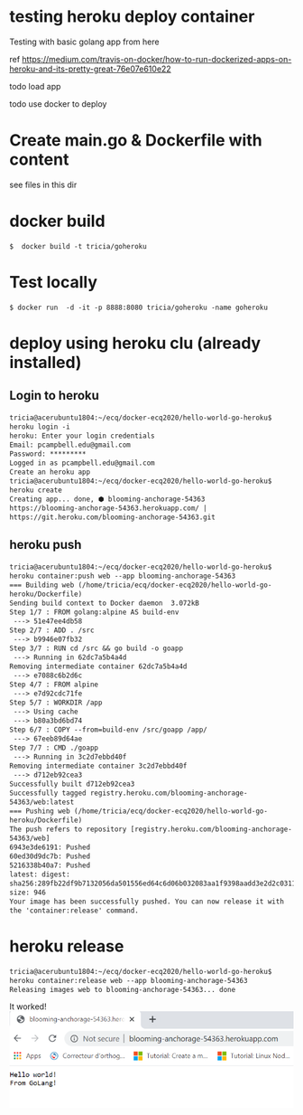 # testing heroku deploy  container
Testing with basic golang app from here

ref https://medium.com/travis-on-docker/how-to-run-dockerized-apps-on-heroku-and-its-pretty-great-76e07e610e22


todo load app

todo use docker to deploy
# Create main.go & Dockerfile with content
see files in this dir
# docker build
```
$  docker build -t tricia/goheroku
```
# Test locally
```
$ docker run  -d -it -p 8888:8080 tricia/goheroku -name goheroku
```
# deploy using heroku clu (already installed) 
## Login to heroku
```
tricia@acerubuntu1804:~/ecq/docker-ecq2020/hello-world-go-heroku$ heroku login -i
heroku: Enter your login credentials
Email: pcampbell.edu@gmail.com
Password: *********
Logged in as pcampbell.edu@gmail.com
Create an heroku app
tricia@acerubuntu1804:~/ecq/docker-ecq2020/hello-world-go-heroku$ heroku create
Creating app... done, ⬢ blooming-anchorage-54363
https://blooming-anchorage-54363.herokuapp.com/ | https://git.heroku.com/blooming-anchorage-54363.git
```
## heroku push
```
tricia@acerubuntu1804:~/ecq/docker-ecq2020/hello-world-go-heroku$ heroku container:push web --app blooming-anchorage-54363
=== Building web (/home/tricia/ecq/docker-ecq2020/hello-world-go-heroku/Dockerfile)
Sending build context to Docker daemon  3.072kB
Step 1/7 : FROM golang:alpine AS build-env
 ---> 51e47ee4db58
Step 2/7 : ADD . /src
 ---> b9946e07fb32
Step 3/7 : RUN cd /src && go build -o goapp
 ---> Running in 62dc7a5b4a4d
Removing intermediate container 62dc7a5b4a4d
 ---> e7088c6b2d6c
Step 4/7 : FROM alpine
 ---> e7d92cdc71fe
Step 5/7 : WORKDIR /app
 ---> Using cache
 ---> b80a3bd6bd74
Step 6/7 : COPY --from=build-env /src/goapp /app/
 ---> 67eeb89d64ae
Step 7/7 : CMD ./goapp
 ---> Running in 3c2d7ebbd40f
Removing intermediate container 3c2d7ebbd40f
 ---> d712eb92cea3
Successfully built d712eb92cea3
Successfully tagged registry.heroku.com/blooming-anchorage-54363/web:latest
=== Pushing web (/home/tricia/ecq/docker-ecq2020/hello-world-go-heroku/Dockerfile)
The push refers to repository [registry.heroku.com/blooming-anchorage-54363/web]
6943e3de6191: Pushed
60ed30d9dc7b: Pushed
5216338b40a7: Pushed
latest: digest: sha256:289fb22df9b7132056da501556ed64c6d06b032083aa1f9398aadd3e2d2c0311 size: 946
Your image has been successfully pushed. You can now release it with the 'container:release' command.
```
# heroku release
```
tricia@acerubuntu1804:~/ecq/docker-ecq2020/hello-world-go-heroku$ heroku container:release web --app blooming-anchorage-54363
Releasing images web to blooming-anchorage-54363... done
```
It worked!
![website](heroku-deploy-golang.PNG)


